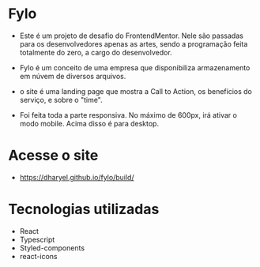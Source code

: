 # Fylo
- Este é um projeto de desafio do FrontendMentor. Nele são passadas para os desenvolvedores apenas as artes, sendo a programação feita totalmente do zero, a cargo do desenvolvedor.

- Fylo é um conceito de uma empresa que disponibiliza armazenamento em núvem de diversos arquivos.

- o site é uma landing page que mostra a Call to Action, os benefícios do serviço, e sobre o "time".

- Foi feita toda a parte responsiva. No máximo de 600px, irá ativar o modo mobile. Acima disso é para desktop.

# Acesse o site

- https://dharyel.github.io/fylo/build/

# Tecnologias utilizadas

- React
- Typescript
- Styled-components
- react-icons
